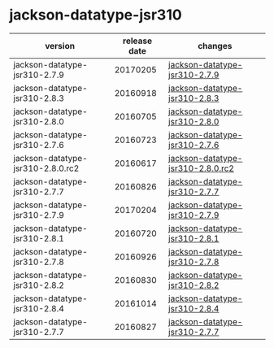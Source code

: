 # jackson-datatype-jsr310	


|version|release date|changes|
|---|---|---|
|jackson-datatype-jsr310-2.7.9|20170205|[jackson-datatype-jsr310-2.7.9](./jackson-datatype-jsr310-2.7.9-20170205.md)|
|jackson-datatype-jsr310-2.8.3|20160918|[jackson-datatype-jsr310-2.8.3](./jackson-datatype-jsr310-2.8.3-20160918.md)|
|jackson-datatype-jsr310-2.8.0|20160705|[jackson-datatype-jsr310-2.8.0](./jackson-datatype-jsr310-2.8.0-20160705.md)|
|jackson-datatype-jsr310-2.7.6|20160723|[jackson-datatype-jsr310-2.7.6](./jackson-datatype-jsr310-2.7.6-20160723.md)|
|jackson-datatype-jsr310-2.8.0.rc2|20160617|[jackson-datatype-jsr310-2.8.0.rc2](./jackson-datatype-jsr310-2.8.0.rc2-20160617.md)|
|jackson-datatype-jsr310-2.7.7|20160826|[jackson-datatype-jsr310-2.7.7](./jackson-datatype-jsr310-2.7.7-20160826.md)|
|jackson-datatype-jsr310-2.7.9|20170204|[jackson-datatype-jsr310-2.7.9](./jackson-datatype-jsr310-2.7.9-20170204.md)|
|jackson-datatype-jsr310-2.8.1|20160720|[jackson-datatype-jsr310-2.8.1](./jackson-datatype-jsr310-2.8.1-20160720.md)|
|jackson-datatype-jsr310-2.7.8|20160926|[jackson-datatype-jsr310-2.7.8](./jackson-datatype-jsr310-2.7.8-20160926.md)|
|jackson-datatype-jsr310-2.8.2|20160830|[jackson-datatype-jsr310-2.8.2](./jackson-datatype-jsr310-2.8.2-20160830.md)|
|jackson-datatype-jsr310-2.8.4|20161014|[jackson-datatype-jsr310-2.8.4](./jackson-datatype-jsr310-2.8.4-20161014.md)|
|jackson-datatype-jsr310-2.7.7|20160827|[jackson-datatype-jsr310-2.7.7](./jackson-datatype-jsr310-2.7.7-20160827.md)|
